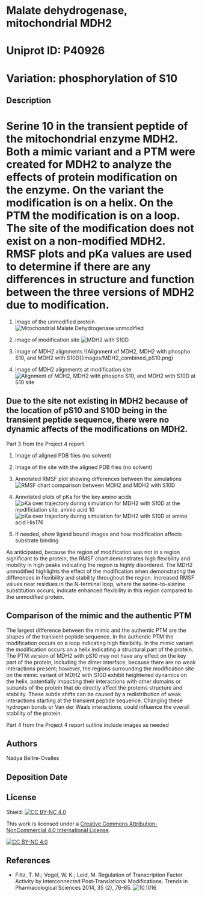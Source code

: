 # Malate dehydrogenase, mitochondrial MDH2
# Uniprot ID: P40926
# Variation: phosphorylation of S10


## Description

# Serine 10 in the transient peptide of the mitochondrial enzyme MDH2. Both a mimic variant and a PTM were created for MDH2 to analyze the effects of protein modification on the enzyme. On the variant the modification is on a helix. On the PTM the modification is on a loop. The site of the modification does not exist on a non-modified MDH2. RMSF plots and pKa values are used to determine if there are any differences in structure and function between the three versions of MDH2 due to modification. 

1. image of the unmodified protein
![Mitochondrial Malate Dehydrogenase unmodified](images/unmodified_MDH2.png)

2. image of modification site
![MDH2 with S10D](images/modified_MDH2.png)

3. image of MDH2 alignments
!(Alignment of MDH2, MDH2 with phospho S10, and MDH2 with S10D](images/MDH2_combined_pS10.png)

4. image of MDH2 alignments at modification site
![Alignment of MDH2, MDH2 with phospho S10, and MDH2 with S10D at S10 site](images/MDH2_combined_pS10_modsite.png)


## Due to the site not existing in MDH2 because of the location of pS10 and S10D being in the transient peptide sequence, there were no dynamic affects of the modifications on MDH2.

Part 3 from the Project 4 report

1. Image of aligned PDB files (no solvent)

2. Image of the site with the aligned PDB files (no solvent)

3. Annotated RMSF plot showing differences between the simulations
![RMSF chart comparison between MDH2 and MDH2 with S10D](images/RMSF_comparison_plot.png)

4. Annotated plots of pKa for the key amino acids
![pKa over trajectory during simulation for MDH2 with S10D at the modificiation site, amnio acid 10](images/pka_overtraj_S10D.png)
![pKa over trajectory during simulation for MDH2 with S10D at amino acid His176](images/pKa_overtraj_HIS176.png)

5. If needed, show ligand bound images and how modification affects substrate binding

As anticipated, because the region of modification was not in a region significant to the protein, the RMSF chart demonstrates high flexibility and mobility in high peaks indicating the region is highly disordered. The MDH2 unmodified highlights the effect of the modification when demonstrating the differences in flexibility and stability throughout the region. Increased RMSF values near residues in the N-terminal loop, where the serine-to-alanine substitution occurs, indicate enhanced flexibility in this region compared to the unmodified protein.


## Comparison of the mimic and the authentic PTM

The largest difference between the mimic and the authentic PTM are the shapes of the transient peptide sequence. In the authentic PTM the modification occurs on a loop indicating high flexibility. In the mimic variant the modification occurs on a helix indicating a structural part of the protein. The PTM version of MDH2 with pS10 may not have any effect on the key part of the protein, including the dimer interface, because there are no weak interactions present; however, the regions surrounding the modification site on the mimic variant of MDH2 with S10D exhibit heightened dynamics on the helix, potentially impacting their interactions with other domains or subunits of the protein that do directly affect the proteins structure and stability. These subtle shifts can be caused by a redistribution of weak interactions starting at the transient peptide sequence. Changing these hydrogen bonds or Van der Waals interactions, could influence the overall stability of the protein.


Part 4 from the Project 4 report outline
include images as needed


## Authors

Nadya Beltre-Ovalles

## Deposition Date

## License

Shield: [![CC BY-NC 4.0][cc-by-nc-shield]][cc-by-nc]

This work is licensed under a
[Creative Commons Attribution-NonCommercial 4.0 International License][cc-by-nc].

[![CC BY-NC 4.0][cc-by-nc-image]][cc-by-nc]

[cc-by-nc]: https://creativecommons.org/licenses/by-nc/4.0/
[cc-by-nc-image]: https://licensebuttons.net/l/by-nc/4.0/88x31.png
[cc-by-nc-shield]: https://img.shields.io/badge/License-CC%20BY--NC%204.0-lightgrey.svg


## References

* Filtz, T. M.; Vogel, W. K.; Leid, M. Regulation of Transcription Factor Activity by Interconnected Post-Translational Modifications. Trends in Pharmacological Sciences 2014, 35 (2), 76–85. ![10.1016](10.1016/j.tips.2013.11.005)

